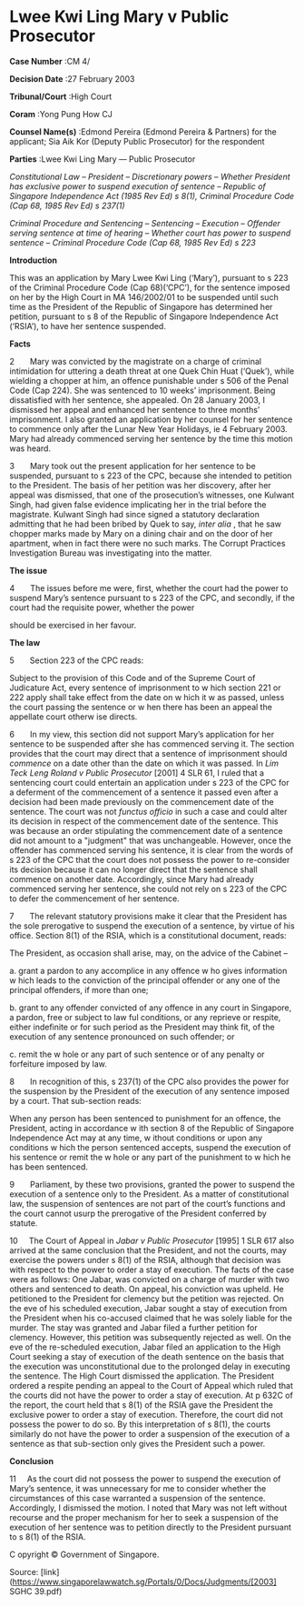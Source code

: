 # Lwee Kwi Ling Mary v Public Prosecutor 



**Case Number** :CM 4/ 

**Decision Date** :27 February 2003 

**Tribunal/Court** :High Court 

**Coram** :Yong Pung How CJ 

**Counsel Name(s)** :Edmond Pereira (Edmond Pereira & Partners) for the applicant; Sia Aik Kor (Deputy Public Prosecutor) for the respondent 

**Parties** :Lwee Kwi Ling Mary — Public Prosecutor 

_Constitutional Law_ – _President_ – _Discretionary powers_ – _Whether President has exclusive power to suspend execution of sentence_ – _Republic of Singapore Independence Act (1985 Rev Ed) s 8(1), Criminal Procedure Code (Cap 68, 1985 Rev Ed) s 237(1)_ 

_Criminal Procedure and Sentencing_ – _Sentencing_ – _Execution_ – _Offender serving sentence at time of hearing_ – _Whether court has power to suspend sentence_ – _Criminal Procedure Code (Cap 68, 1985 Rev Ed) s 223_ 

**Introduction** 

This was an application by Mary Lwee Kwi Ling (‘Mary’), pursuant to s 223 of the Criminal Procedure Code (Cap 68)(‘CPC’), for the sentence imposed on her by the High Court in MA 146/2002/01 to be suspended until such time as the President of the Republic of Singapore has determined her petition, pursuant to s 8 of the Republic of Singapore Independence Act (‘RSIA’), to have her sentence suspended. 

**Facts** 

2       Mary was convicted by the magistrate on a charge of criminal intimidation for uttering a death threat at one Quek Chin Huat (‘Quek’), while wielding a chopper at him, an offence punishable under s 506 of the Penal Code (Cap 224). She was sentenced to 10 weeks’ imprisonment. Being dissatisfied with her sentence, she appealed. On 28 January 2003, I dismissed her appeal and enhanced her sentence to three months’ imprisonment. I also granted an application by her counsel for her sentence to commence only after the Lunar New Year Holidays, ie 4 February 2003. Mary had already commenced serving her sentence by the time this motion was heard. 

3       Mary took out the present application for her sentence to be suspended, pursuant to s 223 of the CPC, because she intended to petition to the President. The basis of her petition was her discovery, after her appeal was dismissed, that one of the prosecution’s witnesses, one Kulwant Singh, had given false evidence implicating her in the trial before the magistrate. Kulwant Singh had since signed a statutory declaration admitting that he had been bribed by Quek to say, _inter alia_ , that he saw chopper marks made by Mary on a dining chair and on the door of her apartment, when in fact there were no such marks. The Corrupt Practices Investigation Bureau was investigating into the matter. 

**The issue** 

4       The issues before me were, first, whether the court had the power to suspend Mary’s sentence pursuant to s 223 of the CPC, and secondly, if the court had the requisite power, whether the power 


should be exercised in her favour. 

**The law** 

5       Section 223 of the CPC reads: 

 Subject to the provision of this Code and of the Supreme Court of Judicature Act, every sentence of imprisonment to w hich section 221 or 222 apply shall take effect from the date on w hich it w as passed, unless the court passing the sentence or w hen there has been an appeal the appellate court otherw ise directs. 

6       In my view, this section did not support Mary’s application for her sentence to be suspended after she has commenced serving it. The section provides that the court may direct that a sentence of imprisonment should _commence_ on a date other than the date on which it was passed. In _Lim Teck Leng Roland v Public Prosecutor_ <span class="citation">[2001] 4 SLR 61</span>, I ruled that a sentencing court could entertain an application under s 223 of the CPC for a deferment of the commencement of a sentence it passed even after a decision had been made previously on the commencement date of the sentence. The court was not _functus officio_ in such a case and could alter its decision in respect of the commencement date of the sentence. This was because an order stipulating the commencement date of a sentence did not amount to a "judgment" that was unchangeable. However, once the offender has commenced serving his sentence, it is clear from the words of s 223 of the CPC that the court does not possess the power to re-consider its decision because it can no longer direct that the sentence shall commence on another date. Accordingly, since Mary had already commenced serving her sentence, she could not rely on s 223 of the CPC to defer the commencement of her sentence. 

7       The relevant statutory provisions make it clear that the President has the sole prerogative to suspend the execution of a sentence, by virtue of his office. Section 8(1) of the RSIA, which is a constitutional document, reads: 

 The President, as occasion shall arise, may, on the advice of the Cabinet – 

 a. grant a pardon to any accomplice in any offence w ho gives information w hich leads to the conviction of the principal offender or any one of the principal offenders, if more than one; 

 b. grant to any offender convicted of any offence in any court in Singapore, a pardon, free or subject to law ful conditions, or any reprieve or respite, either indefinite or for such period as the President may think fit, of the execution of any sentence pronounced on such offender; or 

 c. remit the w hole or any part of such sentence or of any penalty or forfeiture imposed by law. 

8       In recognition of this, s 237(1) of the CPC also provides the power for the suspension by the President of the execution of any sentence imposed by a court. That sub-section reads: 


 When any person has been sentenced to punishment for an offence, the President, acting in accordance w ith section 8 of the Republic of Singapore Independence Act may at any time, w ithout conditions or upon any conditions w hich the person sentenced accepts, suspend the execution of his sentence or remit the w hole or any part of the punishment to w hich he has been sentenced. 

9       Parliament, by these two provisions, granted the power to suspend the execution of a sentence only to the President. As a matter of constitutional law, the suspension of sentences are not part of the court’s functions and the court cannot usurp the prerogative of the President conferred by statute. 

10     The Court of Appeal in _Jabar v Public Prosecutor_ <span class="citation">[1995] 1 SLR 617</span> also arrived at the same conclusion that the President, and not the courts, may exercise the powers under s 8(1) of the RSIA, although that decision was with respect to the power to order a stay of execution. The facts of the case were as follows: One Jabar, was convicted on a charge of murder with two others and sentenced to death. On appeal, his conviction was upheld. He petitioned to the President for clemency but the petition was rejected. On the eve of his scheduled execution, Jabar sought a stay of execution from the President when his co-accused claimed that he was solely liable for the murder. The stay was granted and Jabar filed a further petition for clemency. However, this petition was subsequently rejected as well. On the eve of the re-scheduled execution, Jabar filed an application to the High Court seeking a stay of execution of the death sentence on the basis that the execution was unconstitutional due to the prolonged delay in executing the sentence. The High Court dismissed the application. The President ordered a respite pending an appeal to the Court of Appeal which ruled that the courts did not have the power to order a stay of execution. At p 632C of the report, the court held that s 8(1) of the RSIA gave the President the exclusive power to order a stay of execution. Therefore, the court did not possess the power to do so. By this interpretation of s 8(1), the courts similarly do not have the power to order a suspension of the execution of a sentence as that sub-section only gives the President such a power. 

**Conclusion** 

11     As the court did not possess the power to suspend the execution of Mary’s sentence, it was unnecessary for me to consider whether the circumstances of this case warranted a suspension of the sentence. Accordingly, I dismissed the motion. I noted that Mary was not left without recourse and the proper mechanism for her to seek a suspension of the execution of her sentence was to petition directly to the President pursuant to s 8(1) of the RSIA. 

 C opyright © Government of Singapore. 


Source: [link](https://www.singaporelawwatch.sg/Portals/0/Docs/Judgments/[2003] SGHC 39.pdf)
